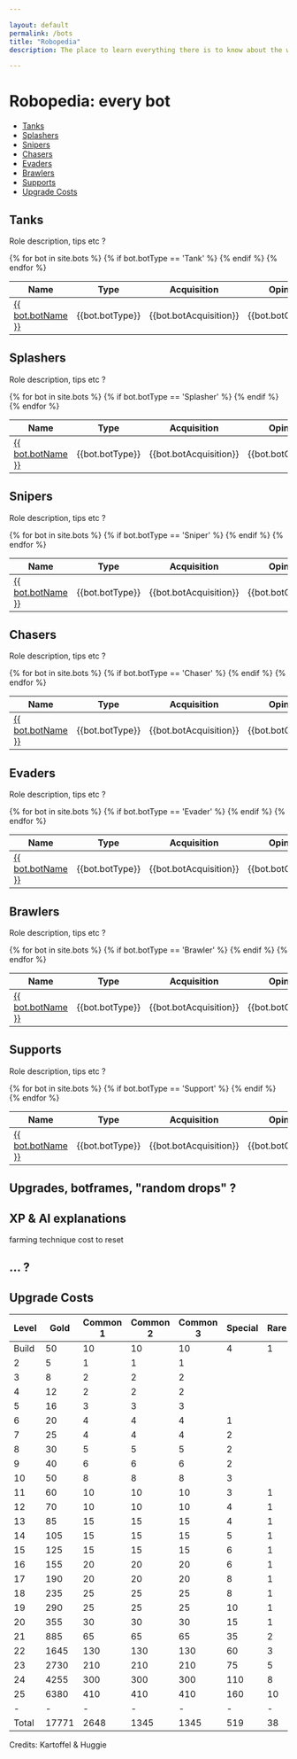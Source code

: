 ```yaml
---

layout: default
permalink: /bots
title: "Robopedia"
description: The place to learn everything there is to know about the wonderful bots you can encounter and build in Botworld Adventure!

---
```




<div markdown="1" class=" ghcms ghcms-title">

# Robopedia: every bot

</div>

- [Tanks](#tanks)
- [Splashers](#splashers)
- [Snipers](#snipers)
- [Chasers](#chasers)
- [Evaders](#evaders)
- [Brawlers](#brawlers)
- [Supports](#supports)
- [Upgrade Costs](#costs)


## Tanks


<div markdown="1" class=" ghcms ghcms-tanks">

Role description, tips etc ?

</div>

<table>
  <thead>
    <tr>
      <th>Name</th>
      <th>Type</th>
      <th>Acquisition</th>
      <th>Opinion</th>
    </tr>
  </thead>
  <tbody>
    {% for bot in site.bots %}
	    {% if bot.botType == 'Tank' %}
		  <tr>
		      <td class="rarity_{{bot.botRarity}}"><a href="{{ site.baseurl }}{{ bot.url }}"> {{ bot.botName }} </a></td>
		      <td>{{bot.botType}}</td>
		      <td>{{bot.botAcquisition}}</td>
		      <td>{{bot.botOpinion}}</td>
		    </tr>
		{% endif %}
    {% endfor %}
  </tbody>
</table>

## Splashers

<div markdown="1" class=" ghcms ghcms-splashers">

Role description, tips etc ?

</div>

<table>
  <thead>
    <tr>
      <th>Name</th>
      <th>Type</th>
      <th>Acquisition</th>
      <th>Opinion</th>
    </tr>
  </thead>
  <tbody>
    {% for bot in site.bots %}
	    {% if bot.botType == 'Splasher' %}
		  <tr>
		      <td class="rarity_{{bot.botRarity}}"><a href="{{ site.baseurl }}{{ bot.url }}"> {{ bot.botName }} </a></td>
		      <td>{{bot.botType}}</td>
		      <td>{{bot.botAcquisition}}</td>
		      <td>{{bot.botOpinion}}</td>
		    </tr>
		{% endif %}
    {% endfor %}
  </tbody>
</table>

## Snipers

<div markdown="1" class=" ghcms ghcms-snipers">

Role description, tips etc ?

</div>


<table>
  <thead>
    <tr>
      <th>Name</th>
      <th>Type</th>
      <th>Acquisition</th>
      <th>Opinion</th>
    </tr>
  </thead>
  <tbody>
    {% for bot in site.bots %}
	    {% if bot.botType == 'Sniper' %}
		  <tr>
		      <td class="rarity_{{bot.botRarity}}"><a href="{{ site.baseurl }}{{ bot.url }}"> {{ bot.botName }} </a></td>
		      <td>{{bot.botType}}</td>
		      <td>{{bot.botAcquisition}}</td>
		      <td>{{bot.botOpinion}}</td>
		    </tr>
		{% endif %}
    {% endfor %}
  </tbody>
</table>

## Chasers

<div markdown="1" class=" ghcms ghcms-chasers">

Role description, tips etc ?

</div>


<table>
  <thead>
    <tr>
      <th>Name</th>
      <th>Type</th>
      <th>Acquisition</th>
      <th>Opinion</th>
    </tr>
  </thead>
  <tbody>
    {% for bot in site.bots %}
	    {% if bot.botType == 'Chaser' %}
		  <tr>
		      <td class="rarity_{{bot.botRarity}}"><a href="{{ site.baseurl }}{{ bot.url }}"> {{ bot.botName }} </a></td>
		      <td>{{bot.botType}}</td>
		      <td>{{bot.botAcquisition}}</td>
		      <td>{{bot.botOpinion}}</td>
		    </tr>
		{% endif %}
    {% endfor %}
  </tbody>
</table>

## Evaders

<div markdown="1" class=" ghcms ghcms-evaders">

Role description, tips etc ?

</div>


<table>
  <thead>
    <tr>
      <th>Name</th>
      <th>Type</th>
      <th>Acquisition</th>
      <th>Opinion</th>
    </tr>
  </thead>
  <tbody>
    {% for bot in site.bots %}
	    {% if bot.botType == 'Evader' %}
		  <tr>
		      <td class="rarity_{{bot.botRarity}}"><a href="{{ site.baseurl }}{{ bot.url }}"> {{ bot.botName }} </a></td>
		      <td>{{bot.botType}}</td>
		      <td>{{bot.botAcquisition}}</td>
		      <td>{{bot.botOpinion}}</td>
		    </tr>
		{% endif %}
    {% endfor %}
  </tbody>
</table>

## Brawlers

<div markdown="1" class=" ghcms ghcms-brawlers">

Role description, tips etc ?

</div>


<table>
  <thead>
    <tr>
      <th>Name</th>
      <th>Type</th>
      <th>Acquisition</th>
      <th>Opinion</th>
    </tr>
  </thead>
  <tbody>
    {% for bot in site.bots %}
	    {% if bot.botType == 'Brawler' %}
		  <tr>
		      <td class="rarity_{{bot.botRarity}}"><a href="{{ site.baseurl }}{{ bot.url }}"> {{ bot.botName }} </a></td>
		      <td>{{bot.botType}}</td>
		      <td>{{bot.botAcquisition}}</td>
		      <td>{{bot.botOpinion}}</td>
		    </tr>
		{% endif %}
    {% endfor %}
  </tbody>
</table>

## Supports

<div markdown="1" class=" ghcms ghcms-supports">

Role description, tips etc ?

</div>


<table>
  <thead>
    <tr>
      <th>Name</th>
      <th>Type</th>
      <th>Acquisition</th>
      <th>Opinion</th>
    </tr>
  </thead>
  <tbody>
    {% for bot in site.bots %}
	    {% if bot.botType == 'Support' %}
		  <tr>
		      <td class="rarity_{{bot.botRarity}}"><a href="{{ site.baseurl }}{{ bot.url }}"> {{ bot.botName }} </a></td>
		      <td>{{bot.botType}}</td>
		      <td>{{bot.botAcquisition}}</td>
		      <td>{{bot.botOpinion}}</td>
		    </tr>
		{% endif %}
    {% endfor %}
  </tbody>
</table>

<div markdown="1" class=" ghcms ghcms-more">

## Upgrades, botframes, "random drops" ?

## XP & AI explanations

farming technique
cost to reset

## ... ?

</div>

<span id="costs"></span>

## Upgrade Costs

| Level  |  Gold | Common 1 | Common 2 | Common 3 | Special | Rare | Epic |
| ------ | ----- | -------- | -------- | -------- | ------- | ---- | ---- |
| Build  | 50    | 10       | 10       | 10       |  4	    | 1    |      |
| 2      | 5     | 1        | 1        | 1        |  	    |      |      |
| 3      | 8     | 2        | 2        | 2        |  	    |      |      |
| 4      | 12    | 2        | 2        | 2        |  	    |      |      |
| 5      | 16    | 3        | 3        | 3        |  	    |      |      |
| 6      | 20    | 4        | 4        | 4        |  1	    |      |      |
| 7      | 25    | 4        | 4        | 4        |  2	    |      |      |
| 8      | 30    | 5        | 5        | 5        |  2	    |      |      |
| 9      | 40    | 6        | 6        | 6        |  2	    |      |      |
| 10     | 50    | 8        | 8        | 8        |  3	    |      |      |
| 11     | 60    | 10       | 10       | 10       |  3	    | 1    |      |
| 12     | 70    | 10       | 10       | 10       |  4	    | 1    |      |
| 13     | 85    | 15       | 15       | 15       |  4	    | 1    |      |
| 14     | 105   | 15       | 15       | 15       |  5	    | 1    |      |
| 15     | 125   | 15       | 15       | 15       |  6	    | 1    |      |
| 16     | 155   | 20       | 20       | 20       |  6	    | 1    |      |
| 17     | 190   | 20       | 20       | 20       |  8	    | 1    |      |
| 18     | 235   | 25       | 25       | 25       |  8	    | 1    |      |
| 19     | 290   | 25       | 25       | 25       |  10	    | 1    |      |
| 20     | 355   | 30       | 30       | 30       |  15	    | 1    |      |
| 21     | 885   | 65       | 65       | 65       |  35	    | 2    | 1    |
| 22     | 1645  | 130      | 130      | 130      |  60	    | 3    | 1    |
| 23     | 2730  | 210      | 210      | 210      |  75	    | 5    | 1    |
| 24     | 4255  | 300      | 300      | 300      |  110    | 8    | 2    |
| 25     | 6380  | 410      | 410      | 410      |  160    | 10   | 3    |
| -      | -     | -        | -        | -        | -       | -    | -    |
| Total  | 17771 | 2648     | 1345     | 1345     |  519    | 38   | 8    |

Credits: Kartoffel & Huggie



